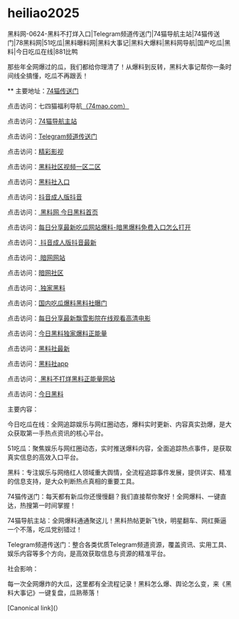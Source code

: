 # heiliao2025
黑料网-0624-黑料不打烊入口|Telegram频道传送门|74猫导航主站|74猫传送门|78黑料网|51吃瓜|黑料曝料网|黑料大事记|黑料大爆料|黑料网导航|国产吃瓜|黑料|今日吃瓜在线|881比鸭

那些年全网爆过的瓜，我们都给你理清了！从爆料到反转，黑料大事记帮你一条时间线全搞懂，吃瓜不再跟丢！

** 主要地址：<a href="https://74mao.com/">74猫传送门</a>

点击访问：七四猫福利导航<a href="https://74mao.com/">（74mao.com）</a>

点击访问：<a href="https://74mao.com/">74猫导航主站</a>

点击访问：<a href="https://74mao.com/">Telegram频道传送门</a>

点击访问：<a href="https://hj-216.pages.dev/">精彩影视</a>

点击访问：<a href="https://hl394.pages.dev/">黑料社区视频一区二区</a>

点击访问：<a href="https://hl395.pages.dev/">黑料社入口</a>

点击访问：<a href="https://dy8-20.pages.dev/">抖音成人版抖音</a>

点击访问：<a href="https://hl384.pages.dev/"> 黑料网 今日黑料首页</a>

点击访问：<a href="https://hl437.pages.dev/">每日分享最新吃瓜网站爆料-暗黑爆料免费入口怎么打开</a>

点击访问：<a href="https://dy8-12.pages.dev/"> 抖音成人版抖音最新</a>

点击访问：<a href="https://aw10-21.pages.dev/"> 暗网网站</a>

点击访问：<a href="https://aw1-14.pages.dev/">暗网社区</a>

点击访问：<a href="https://hl428.pages.dev/"> 独家黑料</a>

点击访问：<a href="https://hl426.pages.dev/">国内吃瓜爆料黑料社曝门</a>

点击访问：<a href="https://hl389.pages.dev/">每日分享最新飘雪影院在线观看高清电影</a>

点击访问：<a href="https://hl385.pages.dev/">今日黑料独家爆料正能量</a>

点击访问：<a href="https://hl451.pages.dev/">黑料社最新</a>

点击访问：<a href="https://hl446.pages.dev/">黑料社app</a>

点击访问：<a href="https://hl444.pages.dev/"> 黑料不打烊黑料正能量网站</a>

点击访问：<a href="https://hl443.pages.dev/">今日黑料</a>

主要内容：

今日吃瓜在线：全网追踪娱乐与网红圈动态，爆料实时更新、内容真实劲爆，是大众获取第一手热点资讯的核心平台。

51吃瓜：聚焦娱乐与网红圈动态，实时推送爆料内容，全面追踪热点事件，是获取真实信息的高效入口平台。

黑料：专注娱乐与网络红人领域重大舆情，全流程追踪事件发展，提供详实、精准的信息支持，是大众判断热点真相的重要工具。

74猫传送门：每天都有新瓜你还慢慢翻？我们直接帮你聚好！全网爆料、一键直达，热搜第一时间掌握！

74猫导航主站：全网爆料通通聚这儿！黑料热帖更新飞快，明星翻车、网红撕逼一个不落，吃瓜党别错过！

Telegram频道传送门：整合各类优质Telegram频道资源，覆盖资讯、实用工具、娱乐内容等多个方向，是高效获取信息与资源的精准平台。

社会影响：

每一次全网爆炸的大瓜，这里都有全流程记录！黑料怎么爆、舆论怎么变，来《黑料大事记》一键复盘，瓜熟蒂落！

[Canonical link](）
